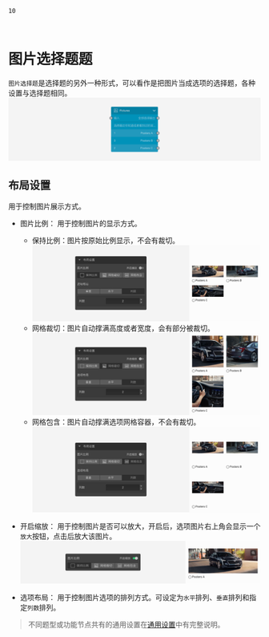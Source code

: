 ```index
10
```

```tag

```

```summary

```
# 图片选择题题

`图片选择题`是选择题的另外一种形式，可以看作是把图片当成选项的选择题，各种设置与选择题相同。
<img src='../../assets/snapshots/nodes/picture/node.png'>

## 布局设置
用于控制图片展示方式。

+ 图片比例：
  用于控制图片的显示方式。
  + 保持比例：图片按原始比例显示，不会有裁切。
    <img src='../../assets/snapshots/nodes/picture/none.png'>
  + 网格裁切：图片自动撑满高度或者宽度，会有部分被裁切。
    <img src='../../assets/snapshots/nodes/picture/cover.png'>
  + 网格包含：图片自动撑满选项网格容器，不会有裁切。
    <img src='../../assets/snapshots/nodes/picture/contain.png'>

+ 开启缩放：
  用于控制图片是否可以放大，开启后，选项图片右上角会显示一个`放大`按钮，点击后放大该图片。
    <img src='../../assets/snapshots/nodes/picture/zoom.png'>

+ 选项布局：
  用于控制图片选项的排列方式。可设定为`水平`排列、`垂直`排列和指定`列数`排列。

> 不同题型或功能节点共有的通用设置在[通用设置](../../11nodeSettings/concept.md)中有完整说明。
